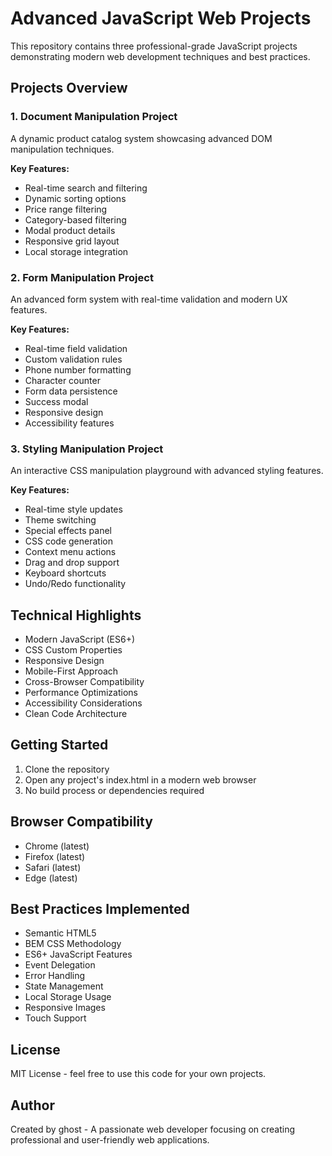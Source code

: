 # Advanced JavaScript Web Projects

This repository contains three professional-grade JavaScript projects demonstrating modern web development techniques and best practices.

## Projects Overview

### 1. Document Manipulation Project
A dynamic product catalog system showcasing advanced DOM manipulation techniques.

**Key Features:**
- Real-time search and filtering
- Dynamic sorting options
- Price range filtering
- Category-based filtering
- Modal product details
- Responsive grid layout
- Local storage integration

### 2. Form Manipulation Project
An advanced form system with real-time validation and modern UX features.

**Key Features:**
- Real-time field validation
- Custom validation rules
- Phone number formatting
- Character counter
- Form data persistence
- Success modal
- Responsive design
- Accessibility features

### 3. Styling Manipulation Project
An interactive CSS manipulation playground with advanced styling features.

**Key Features:**
- Real-time style updates
- Theme switching
- Special effects panel
- CSS code generation
- Context menu actions
- Drag and drop support
- Keyboard shortcuts
- Undo/Redo functionality

## Technical Highlights

- Modern JavaScript (ES6+)
- CSS Custom Properties
- Responsive Design
- Mobile-First Approach
- Cross-Browser Compatibility
- Performance Optimizations
- Accessibility Considerations
- Clean Code Architecture

## Getting Started

1. Clone the repository
2. Open any project's index.html in a modern web browser
3. No build process or dependencies required

## Browser Compatibility

- Chrome (latest)
- Firefox (latest)
- Safari (latest)
- Edge (latest)

## Best Practices Implemented

- Semantic HTML5
- BEM CSS Methodology
- ES6+ JavaScript Features
- Event Delegation
- Error Handling
- State Management
- Local Storage Usage
- Responsive Images
- Touch Support

## License

MIT License - feel free to use this code for your own projects.

## Author

Created by ghost - A passionate web developer focusing on creating professional and user-friendly web applications.
